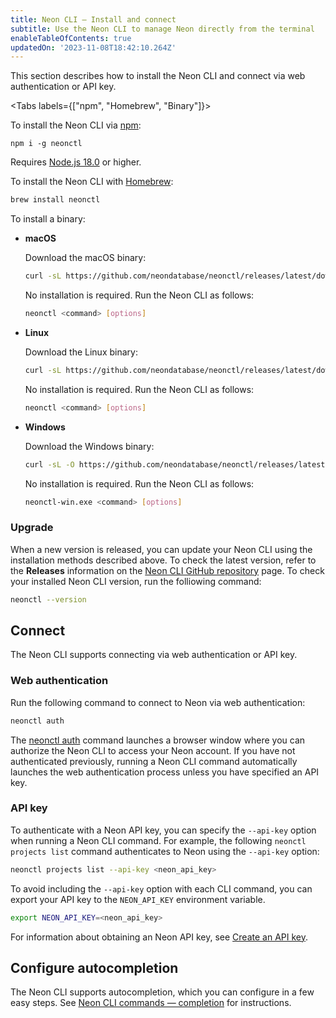```yaml
---
title: Neon CLI — Install and connect
subtitle: Use the Neon CLI to manage Neon directly from the terminal
enableTableOfContents: true
updatedOn: '2023-11-08T18:42:10.264Z'
---
```


This section describes how to install the Neon CLI and connect via web authentication or API key.

<Tabs labels={["npm", "Homebrew", "Binary"]}>

<TabItem>

To install the Neon CLI via [npm](https://www.npmjs.com/package/neonctl):

```shell
npm i -g neonctl
```

Requires [Node.js 18.0](https://nodejs.org/en/download/) or higher.


</TabItem>

<TabItem>

To install the Neon CLI with [Homebrew](https://formulae.brew.sh/formula/neonctl):

```bash
brew install neonctl
```

</TabItem>

<TabItem>

To install a binary:

- **macOS**

    Download the macOS binary: 

    ```bash
    curl -sL https://github.com/neondatabase/neonctl/releases/latest/download/neonctl-macos -o neonctl
    ```

    No installation is required. Run the Neon CLI as follows:

    ```bash
    neonctl <command> [options]
    ```

- **Linux**

    Download the Linux binary: 

    ```bash
    curl -sL https://github.com/neondatabase/neonctl/releases/latest/download/neonctl-linux -o neonctl
    ```

    No installation is required. Run the Neon CLI as follows:

    ```bash
    neonctl <command> [options]
    ```

- **Windows**

    Download the Windows binary:

    ```bash
    curl -sL -O https://github.com/neondatabase/neonctl/releases/latest/download/neonctl-win.exe
    ```

    No installation is required. Run the Neon CLI as follows:

    ```bash
    neonctl-win.exe <command> [options]
    ```

</TabItem>

</Tabs>


### Upgrade

When a new version is released, you can update your Neon CLI using the installation methods described above. To check the latest version, refer to the **Releases** information on the [Neon CLI GitHub repository](https://github.com/neondatabase/neonctl) page. To check your installed Neon CLI version, run the folliowing command:

```bash
neonctl --version
```

## Connect

The Neon CLI supports connecting via web authentication or API key.

### Web authentication

Run the following command to connect to Neon via web authentication:

```bash
neonctl auth
```

The [neonctl auth](/docs/reference/cli-auth) command launches a browser window where you can authorize the Neon CLI to access your Neon account. If you have not authenticated previously, running a Neon CLI command automatically launches the web authentication process unless you have specified an API key.

### API key

To authenticate with a Neon API key, you can specify the `--api-key` option when running a Neon CLI command. For example, the following `neonctl projects list` command authenticates to Neon using the `--api-key` option:

```bash
neonctl projects list --api-key <neon_api_key>
```

To avoid including the `--api-key` option with each CLI command, you can export your API key to the `NEON_API_KEY` environment variable.

```bash
export NEON_API_KEY=<neon_api_key>
```

For information about obtaining an Neon API key, see [Create an API key](https://neon.tech/docs/manage/api-keys#create-an-api-key).

## Configure autocompletion

The Neon CLI supports autocompletion, which you can configure in a few easy steps. See [Neon CLI commands — completion](/docs/reference/cli-completion) for instructions.
